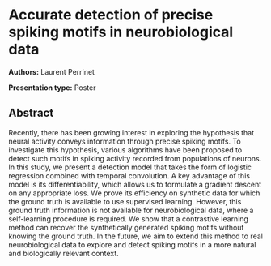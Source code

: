 # Accurate detection of precise spiking motifs in neurobiological data

**Authors:** Laurent Perrinet

**Presentation type:** Poster

## Abstract

Recently, there has been growing interest in exploring the hypothesis that neural activity conveys information through precise spiking motifs. To investigate this hypothesis, various algorithms have been proposed to detect such motifs in spiking activity recorded from populations of neurons. In this study, we present a detection model that takes the form of logistic regression combined with temporal convolution. A key advantage of this model is its differentiability, which allows us to formulate a gradient descent on any appropriate loss. We prove its efficiency on synthetic data for which the ground truth is available to use supervised learning. However, this ground truth information is not available for neurobiological data, where a self-learning procedure is required. We show that a contrastive learning method can recover the synthetically generated spiking motifs without knowing the ground truth. In the future, we aim to extend this method to real neurobiological data to explore and detect spiking motifs in a more natural and biologically relevant context.